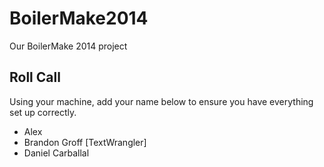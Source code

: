 BoilerMake2014
==============

Our BoilerMake 2014 project

Roll Call
---------
Using your machine, add your name below to ensure you have everything set up
correctly.

* Alex
* Brandon Groff [TextWrangler]
* Daniel Carballal
